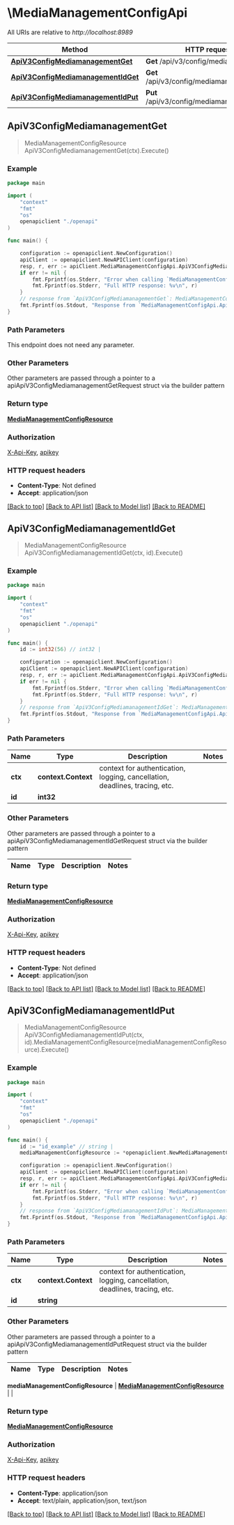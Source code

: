 # \MediaManagementConfigApi

All URIs are relative to *http://localhost:8989*

Method | HTTP request | Description
------------- | ------------- | -------------
[**ApiV3ConfigMediamanagementGet**](MediaManagementConfigApi.md#ApiV3ConfigMediamanagementGet) | **Get** /api/v3/config/mediamanagement | 
[**ApiV3ConfigMediamanagementIdGet**](MediaManagementConfigApi.md#ApiV3ConfigMediamanagementIdGet) | **Get** /api/v3/config/mediamanagement/{id} | 
[**ApiV3ConfigMediamanagementIdPut**](MediaManagementConfigApi.md#ApiV3ConfigMediamanagementIdPut) | **Put** /api/v3/config/mediamanagement/{id} | 



## ApiV3ConfigMediamanagementGet

> MediaManagementConfigResource ApiV3ConfigMediamanagementGet(ctx).Execute()



### Example

```go
package main

import (
    "context"
    "fmt"
    "os"
    openapiclient "./openapi"
)

func main() {

    configuration := openapiclient.NewConfiguration()
    apiClient := openapiclient.NewAPIClient(configuration)
    resp, r, err := apiClient.MediaManagementConfigApi.ApiV3ConfigMediamanagementGet(context.Background()).Execute()
    if err != nil {
        fmt.Fprintf(os.Stderr, "Error when calling `MediaManagementConfigApi.ApiV3ConfigMediamanagementGet``: %v\n", err)
        fmt.Fprintf(os.Stderr, "Full HTTP response: %v\n", r)
    }
    // response from `ApiV3ConfigMediamanagementGet`: MediaManagementConfigResource
    fmt.Fprintf(os.Stdout, "Response from `MediaManagementConfigApi.ApiV3ConfigMediamanagementGet`: %v\n", resp)
}
```

### Path Parameters

This endpoint does not need any parameter.

### Other Parameters

Other parameters are passed through a pointer to a apiApiV3ConfigMediamanagementGetRequest struct via the builder pattern


### Return type

[**MediaManagementConfigResource**](MediaManagementConfigResource.md)

### Authorization

[X-Api-Key](../README.md#X-Api-Key), [apikey](../README.md#apikey)

### HTTP request headers

- **Content-Type**: Not defined
- **Accept**: application/json

[[Back to top]](#) [[Back to API list]](../README.md#documentation-for-api-endpoints)
[[Back to Model list]](../README.md#documentation-for-models)
[[Back to README]](../README.md)


## ApiV3ConfigMediamanagementIdGet

> MediaManagementConfigResource ApiV3ConfigMediamanagementIdGet(ctx, id).Execute()



### Example

```go
package main

import (
    "context"
    "fmt"
    "os"
    openapiclient "./openapi"
)

func main() {
    id := int32(56) // int32 | 

    configuration := openapiclient.NewConfiguration()
    apiClient := openapiclient.NewAPIClient(configuration)
    resp, r, err := apiClient.MediaManagementConfigApi.ApiV3ConfigMediamanagementIdGet(context.Background(), id).Execute()
    if err != nil {
        fmt.Fprintf(os.Stderr, "Error when calling `MediaManagementConfigApi.ApiV3ConfigMediamanagementIdGet``: %v\n", err)
        fmt.Fprintf(os.Stderr, "Full HTTP response: %v\n", r)
    }
    // response from `ApiV3ConfigMediamanagementIdGet`: MediaManagementConfigResource
    fmt.Fprintf(os.Stdout, "Response from `MediaManagementConfigApi.ApiV3ConfigMediamanagementIdGet`: %v\n", resp)
}
```

### Path Parameters


Name | Type | Description  | Notes
------------- | ------------- | ------------- | -------------
**ctx** | **context.Context** | context for authentication, logging, cancellation, deadlines, tracing, etc.
**id** | **int32** |  | 

### Other Parameters

Other parameters are passed through a pointer to a apiApiV3ConfigMediamanagementIdGetRequest struct via the builder pattern


Name | Type | Description  | Notes
------------- | ------------- | ------------- | -------------


### Return type

[**MediaManagementConfigResource**](MediaManagementConfigResource.md)

### Authorization

[X-Api-Key](../README.md#X-Api-Key), [apikey](../README.md#apikey)

### HTTP request headers

- **Content-Type**: Not defined
- **Accept**: application/json

[[Back to top]](#) [[Back to API list]](../README.md#documentation-for-api-endpoints)
[[Back to Model list]](../README.md#documentation-for-models)
[[Back to README]](../README.md)


## ApiV3ConfigMediamanagementIdPut

> MediaManagementConfigResource ApiV3ConfigMediamanagementIdPut(ctx, id).MediaManagementConfigResource(mediaManagementConfigResource).Execute()



### Example

```go
package main

import (
    "context"
    "fmt"
    "os"
    openapiclient "./openapi"
)

func main() {
    id := "id_example" // string | 
    mediaManagementConfigResource := *openapiclient.NewMediaManagementConfigResource() // MediaManagementConfigResource |  (optional)

    configuration := openapiclient.NewConfiguration()
    apiClient := openapiclient.NewAPIClient(configuration)
    resp, r, err := apiClient.MediaManagementConfigApi.ApiV3ConfigMediamanagementIdPut(context.Background(), id).MediaManagementConfigResource(mediaManagementConfigResource).Execute()
    if err != nil {
        fmt.Fprintf(os.Stderr, "Error when calling `MediaManagementConfigApi.ApiV3ConfigMediamanagementIdPut``: %v\n", err)
        fmt.Fprintf(os.Stderr, "Full HTTP response: %v\n", r)
    }
    // response from `ApiV3ConfigMediamanagementIdPut`: MediaManagementConfigResource
    fmt.Fprintf(os.Stdout, "Response from `MediaManagementConfigApi.ApiV3ConfigMediamanagementIdPut`: %v\n", resp)
}
```

### Path Parameters


Name | Type | Description  | Notes
------------- | ------------- | ------------- | -------------
**ctx** | **context.Context** | context for authentication, logging, cancellation, deadlines, tracing, etc.
**id** | **string** |  | 

### Other Parameters

Other parameters are passed through a pointer to a apiApiV3ConfigMediamanagementIdPutRequest struct via the builder pattern


Name | Type | Description  | Notes
------------- | ------------- | ------------- | -------------

 **mediaManagementConfigResource** | [**MediaManagementConfigResource**](MediaManagementConfigResource.md) |  | 

### Return type

[**MediaManagementConfigResource**](MediaManagementConfigResource.md)

### Authorization

[X-Api-Key](../README.md#X-Api-Key), [apikey](../README.md#apikey)

### HTTP request headers

- **Content-Type**: application/json
- **Accept**: text/plain, application/json, text/json

[[Back to top]](#) [[Back to API list]](../README.md#documentation-for-api-endpoints)
[[Back to Model list]](../README.md#documentation-for-models)
[[Back to README]](../README.md)

